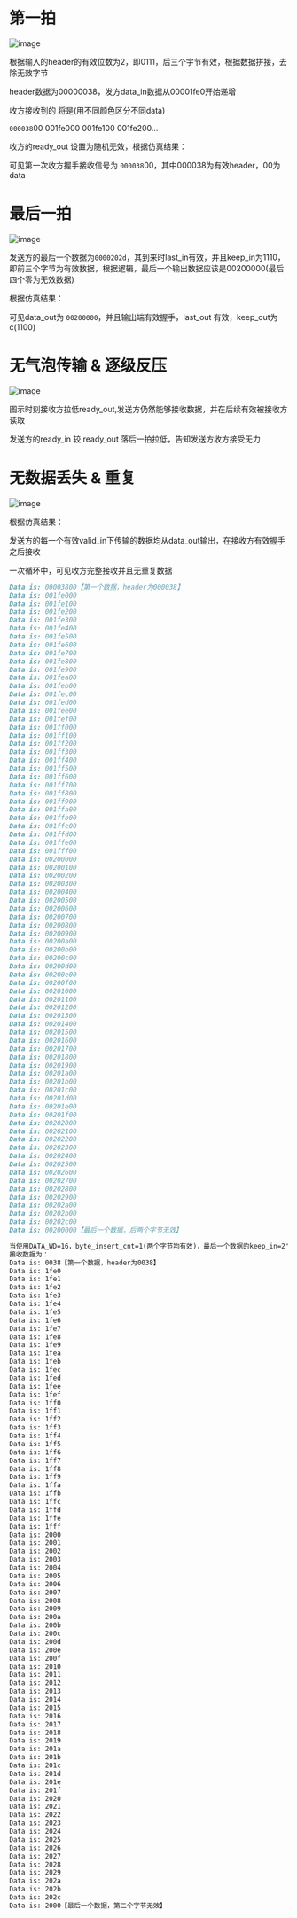 # 第一拍

![image](https://github.com/ljqljqljq8/test/assets/118333395/446bc026-8931-45b6-8adf-22e1f467ae44)

根据输入的header的有效位数为2，即0111，后三个字节有效，根据数据拼接，去除无效字节

header数据为00000038，发方data_in数据从00001fe0开始递增

收方接收到的 将是(用不同颜色区分不同data)

`000038`00  001fe000  001fe100  001fe200…

收方的ready_out 设置为随机无效，根据仿真结果：

可见第一次收方握手接收信号为 `000038`00，其中000038为有效header，00为data

# 最后一拍

![image](https://github.com/ljqljqljq8/test/assets/118333395/3ffd6675-49ef-4137-8abf-b30d899a9971)

发送方的最后一个数据为`0000202d`，其到来时last_in有效，并且keep_in为1110，即前三个字节为有效数据，根据逻辑，最后一个输出数据应该是00200000(最后四个零为无效数据)

根据仿真结果：

可见data_out为 `00200000`，并且输出端有效握手，last_out 有效，keep_out为c(1100)

# 无气泡传输 & 逐级反压

![image](https://github.com/ljqljqljq8/test/assets/118333395/e73efaf3-fb8c-477f-9a4a-c405ce6c42fd)

图示时刻接收方拉低ready_out,发送方仍然能够接收数据，并在后续有效被接收方读取

发送方的ready_in 较 ready_out 落后一拍拉低，告知发送方收方接受无力

# 无数据丢失 & 重复

![image](https://github.com/ljqljqljq8/test/assets/118333395/a6c30171-7b5c-4bab-921f-64539cedb3da)

根据仿真结果：

发送方的每一个有效valid_in下传输的数据均从data_out输出，在接收方有效握手之后接收

一次循环中，可见收方完整接收并且无重复数据

```markdown
Data is: 00003800【第一个数据，header为000038】
Data is: 001fe000
Data is: 001fe100
Data is: 001fe200
Data is: 001fe300
Data is: 001fe400
Data is: 001fe500
Data is: 001fe600
Data is: 001fe700
Data is: 001fe800
Data is: 001fe900
Data is: 001fea00
Data is: 001feb00
Data is: 001fec00
Data is: 001fed00
Data is: 001fee00
Data is: 001fef00
Data is: 001ff000
Data is: 001ff100
Data is: 001ff200
Data is: 001ff300
Data is: 001ff400
Data is: 001ff500
Data is: 001ff600
Data is: 001ff700
Data is: 001ff800
Data is: 001ff900
Data is: 001ffa00
Data is: 001ffb00
Data is: 001ffc00
Data is: 001ffd00
Data is: 001ffe00
Data is: 001fff00
Data is: 00200000
Data is: 00200100
Data is: 00200200
Data is: 00200300
Data is: 00200400
Data is: 00200500
Data is: 00200600
Data is: 00200700
Data is: 00200800
Data is: 00200900
Data is: 00200a00
Data is: 00200b00
Data is: 00200c00
Data is: 00200d00
Data is: 00200e00
Data is: 00200f00
Data is: 00201000
Data is: 00201100
Data is: 00201200
Data is: 00201300
Data is: 00201400
Data is: 00201500
Data is: 00201600
Data is: 00201700
Data is: 00201800
Data is: 00201900
Data is: 00201a00
Data is: 00201b00
Data is: 00201c00
Data is: 00201d00
Data is: 00201e00
Data is: 00201f00
Data is: 00202000
Data is: 00202100
Data is: 00202200
Data is: 00202300
Data is: 00202400
Data is: 00202500
Data is: 00202600
Data is: 00202700
Data is: 00202800
Data is: 00202900
Data is: 00202a00
Data is: 00202b00
Data is: 00202c00
Data is: 00200000【最后一个数据，后两个字节无效】
```
```markdown
当使用DATA_WD=16，byte_insert_cnt=1(两个字节均有效)，最后一个数据的keep_in=2'b10(第一位有效)
接收数据为：
Data is: 0038【第一个数据，header为0038】
Data is: 1fe0
Data is: 1fe1
Data is: 1fe2
Data is: 1fe3
Data is: 1fe4
Data is: 1fe5
Data is: 1fe6
Data is: 1fe7
Data is: 1fe8
Data is: 1fe9
Data is: 1fea
Data is: 1feb
Data is: 1fec
Data is: 1fed
Data is: 1fee
Data is: 1fef
Data is: 1ff0
Data is: 1ff1
Data is: 1ff2
Data is: 1ff3
Data is: 1ff4
Data is: 1ff5
Data is: 1ff6
Data is: 1ff7
Data is: 1ff8
Data is: 1ff9
Data is: 1ffa
Data is: 1ffb
Data is: 1ffc
Data is: 1ffd
Data is: 1ffe
Data is: 1fff
Data is: 2000
Data is: 2001
Data is: 2002
Data is: 2003
Data is: 2004
Data is: 2005
Data is: 2006
Data is: 2007
Data is: 2008
Data is: 2009
Data is: 200a
Data is: 200b
Data is: 200c
Data is: 200d
Data is: 200e
Data is: 200f
Data is: 2010
Data is: 2011
Data is: 2012
Data is: 2013
Data is: 2014
Data is: 2015
Data is: 2016
Data is: 2017
Data is: 2018
Data is: 2019
Data is: 201a
Data is: 201b
Data is: 201c
Data is: 201d
Data is: 201e
Data is: 201f
Data is: 2020
Data is: 2021
Data is: 2022
Data is: 2023
Data is: 2024
Data is: 2025
Data is: 2026
Data is: 2027
Data is: 2028
Data is: 2029
Data is: 202a
Data is: 202b
Data is: 202c
Data is: 2000【最后一个数据，第二个字节无效】

```

